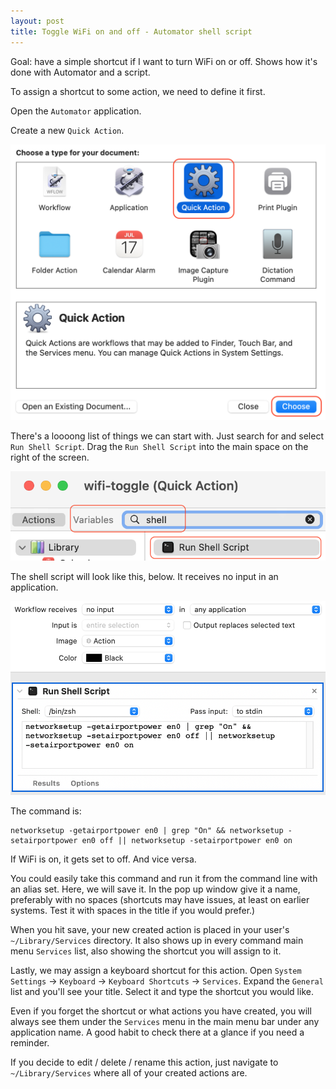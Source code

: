 ```yaml
---
layout: post
title: Toggle WiFi on and off - Automator shell script
---
```


Goal: have a simple shortcut if I want to turn WiFi on or off. Shows how it's done with Automator and a script.

To assign a shortcut to some action, we need to define it first.

Open the `Automator` application.

Create a new `Quick Action`.

<img class="border70" src="/assets/images/2023-06-13a.png" />

There's a loooong list of things we can start with. Just search for and select `Run Shell Script`. Drag the `Run Shell Script` into the main space on the right of the screen.

<img class="border50" src="/assets/images/2023-06-13b.png" />

The shell script will look like this, below. It receives no input in an application.

<img class="border70" src="/assets/images/2023-06-13c.png" />

The command is:
```
networksetup -getairportpower en0 | grep "On" && networksetup -setairportpower en0 off || networksetup -setairportpower en0 on
```

If WiFi is on, it gets set to off. And vice versa.

You could easily take this command and run it from the command line with an alias set. Here, we will save it. In the pop up window give it a name, preferably with no spaces (shortcuts may have issues, at least on earlier systems. Test it with spaces in the title if you would prefer.)

When you hit save, your new created action is placed in your user's `~/Library/Services` directory. It also shows up in every command main menu `Services` list, also showing the shortcut you will assign to it.

Lastly, we may assign a keyboard shortcut for this action. Open `System Settings` → `Keyboard` → `Keyboard Shortcuts` → `Services`. Expand the `General` list and you'll see your title. Select it and type the shortcut you would like.

Even if you forget the shortcut or what actions you have created, you will always see them under the `Services` menu in the main menu bar under any application name. A good habit to check there at a glance if you need a reminder.

If you decide to edit / delete / rename this action, just navigate to `~/Library/Services` where all of your created actions are.
